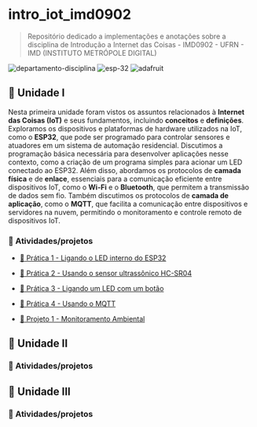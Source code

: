 # intro_iot_imd0902

> Repositório dedicado a implementações e anotações sobre a disciplina de Introdução a Internet das Coisas - IMD0902 - UFRN - IMD (INSTITUTO METRÓPOLE DIGITAL)

![departamento-disciplina](https://img.shields.io/badge/imd-introducao_a_internet_das_coisas-blue?style=for-the-badge)
![esp-32](https://img.shields.io/badge/esp32-red?style=for-the-badge&logo=espressif&logoColor=white)
![adafruit](https://img.shields.io/badge/ada_fruit-purple?style=for-the-badge&logo=adafruit)


## 🚀 Unidade I

Nesta primeira unidade foram vistos os assuntos relacionados à **Internet das Coisas (IoT)** e seus fundamentos, incluindo **conceitos** e **definições**. Exploramos os dispositivos e plataformas de hardware utilizados na IoT, como o **ESP32**, que pode ser programado para controlar sensores e atuadores em um sistema de automação residencial. Discutimos a programação básica necessária para desenvolver aplicações nesse contexto, como a criação de um programa simples para acionar um LED conectado ao ESP32. Além disso, abordamos os protocolos de **camada física** e de **enlace**, essenciais para a comunicação eficiente entre dispositivos IoT, como o **Wi-Fi** e o **Bluetooth**, que permitem a transmissão de dados sem fio. Também discutimos os protocolos de **camada de aplicação**, como o **MQTT**, que facilita a comunicação entre dispositivos e servidores na nuvem, permitindo o monitoramento e controle remoto de dispositivos IoT.

### 🎯 Atividades/projetos

- [📌 Prática 1 - Ligando o LED interno do ESP32](https://github.com/CarlosG18/intro_iot_imd0902/blob/main/uni1/praticas/p1/p1.md)

- [📌 Prática 2 - Usando o sensor ultrassônico HC-SR04](https://github.com/CarlosG18/intro_iot_imd0902/blob/main/uni1/praticas/p2/p2.md)

- [📌 Prática 3 - Ligando um LED com um botão](https://github.com/CarlosG18/intro_iot_imd0902/blob/main/uni1/praticas/p3/p3.md)

- [📌 Prática 4 - Usando o MQTT](https://github.com/CarlosG18/intro_iot_imd0902/blob/main/uni1/praticas/p4/p4.md)

- [📌 Projeto 1 - Monitoramento Ambiental](https://github.com/CarlosG18/intro_iot_imd0902/blob/main/uni1/projeto/projeto1.md)

## 🚀 Unidade II

### 🎯 Atividades/projetos

## 🚀 Unidade III

### 🎯 Atividades/projetos
